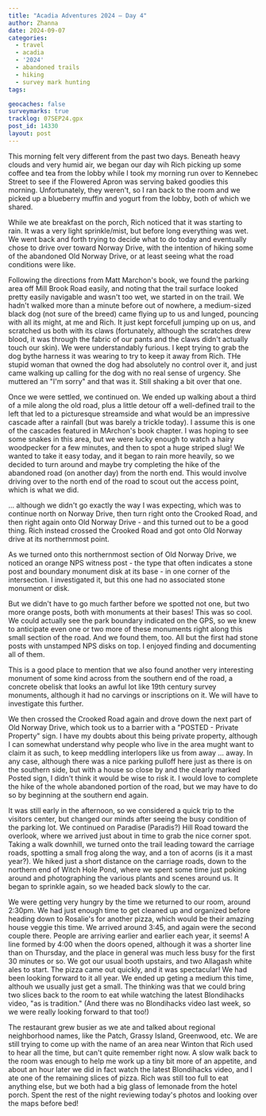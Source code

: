 ```yaml
---
title: "Acadia Adventures 2024 – Day 4"
author: Zhanna
date: 2024-09-07
categories: 
  - travel
  - acadia
  - '2024'
  - abandoned trails
  - hiking
  - survey mark hunting
tags:

geocaches: false
surveymarks: true
tracklog: 07SEP24.gpx
post_id: 14330
layout: post
---
```


This morning felt very different from the past two days. Beneath heavy clouds and very humid air, we began our day wih Rich picking up some coffee and tea from the lobby while I took my morning run over to Kennebec Street to see if the Flowered Apron was serving baked goodies this morning. Unfortunately, they weren't, so I ran back to the room and we picked up a blueberry muffin and yogurt from the lobby, both of which we shared.

While we ate breakfast on the porch, Rich noticed that it was starting to rain. It was a very light sprinkle/mist, but before long everything was wet. We went back and forth trying to decide what to do today and eventually chose to drive over toward Norway Drive, with the intention of hiking some of the abandoned Old Norway Drive, or at least seeing what the road conditions were like.

Following the directions from Matt Marchon's book, we found the parking area off Mill Brook Road easily, and noting that the trail surface looked pretty easily navigable and wasn't too wet, we started in on the trail. We hadn't walked more than a minute before out of nowhere, a medium-sized black dog (not sure of the breed) came flying up to us and lunged, pouncing with all its might, at me and Rich. It just kept forcefull jumping up on us, and scratched us both with its claws (fortunately, although the scratches drew blood, it was through the fabric of our pants and the claws didn't actually touch our skin). We were understandably furious. I kept trying to grab the dog bythe harness it was wearing to try to keep it away from Rich. THe stupid woman that owned the dog had absolutely no control over it, and just came walking up calling for the dog with no real sense of urgency. She muttered an "I'm sorry" and that was it. Still shaking a bit over that one.

Once we were settled, we continued on. We ended up walking about a third of a mile along the old road, plus a little detour off a well-defined trail to the left that led to a picturesque streamside and what would be an impressive cascade after a rainfall (but was barely a trickle today). I assume this is one of the cascades featured in MArchon's book chapter. I was hoping to see some snakes in this area, but we were lucky enough to watch a hairy woodpecker for a few minutes, and then to spot a huge striped slug! We wanted to take it easy today, and it began to rain more heavily, so we decided to turn around and maybe try completing the hike of the abandoned road (on another day) from the north end. This would involve driving over to the north end of the road to scout out the access point, which is what we did. 

... although we didn't go exactly the way I was expecting, which was to continue north on Norway Drive, then turn right onto the Crooked Road, and then right again onto Old Norway Drive - and this turned out to be a good thing. Rich instead crossed the Crooked Road and got onto Old Norway drive at its northernmost point.

As we turned onto this northernmost section of Old Norway Drive, we noticed an orange NPS witness post - the type that often indicates a stone post and boundary monument disk at its base - in one corner of the intersection. I investigated it, but this one had no associated stone monument or disk.

But we didn't have to go much farther before we spotted not one, but two more orange posts, both with monuments at their bases! This was so cool. We could actually see the park boundary indicated on the GPS, so we knew to anticipate even one or two more of these monuments right along this small section of the road. And we found them, too.  All but the first had stone posts with unstamped NPS disks on top. I enjoyed finding and documenting all of them.

This is a good place to mention that we also found another very interesting monument of some kind across from the southern end of the road, a concrete obelisk that looks an awful lot like 19th century survey monuments, although it had no carvings or inscriptions on it. We will have to investigate this further.

We then crossed the Crooked Road again and drove down the next part of Old Norway Drive, which took us to a barrier with a "POSTED - Private Property" sign. I have my doubts about this being private property, although I can somewhat understand why people who live in the area mught want to claim it as such, to keep meddling interlopers like us from away ... away. In any case, although there was a nice parking pulloff here just as there is on the southern side, but with a house so close by and the clearly marked Posted sign, I didn't think it would be wise to risk it. I would love to complete the hike of the whole abandoned portion of the road, but we may have to do so by beginning at the southern end again.

It was still early in the afternoon, so we considered a quick trip to the visitors center, but changed our minds after seeing the busy condition of the parking lot. We continued on Paradise (Paradis?) Hill Road toward the overlook, where we arrived just about in time to grab the nice corner spot. Taking a walk downhill, we turned onto the trail leading toward the carriage roads, spotting a small frog along the way, and a ton of acorns (is it a mast year?). We hiked just a short distance on the carriage roads, down to the northern end of Witch Hole Pond, where we spent some time just poking around and photographing the various plants and scenes around us. It began to sprinkle again, so we headed back slowly to the car.

We were getting very hungry by the time we returned to our room, around 2:30pm. We had just enough time to get cleaned up and organized before heading down to Rosalie's for another pizza, which would be their amazing house veggie this time. We arrived around 3:45, and again were the second couple there. People are arriving earlier and earlier each year, it seems! A line formed by 4:00 when the doors opened, although it was a shorter line than on Thursday, and the place in general was much less busy for the first 30 minutes or so. We got our usual booth upstairs, and two Allagash white ales to start. The pizza came out quickly, and it was spectacular! We had been looking forward to it all year. We ended up geting a medium this time, althouh we usually just get a small. The thinking was that we could bring two slices back to the room to eat while watching the latest Blondihacks video, "as is tradition." (And there was no Blondihacks video last week, so we were really looking forward to that too!)

The restaurant grew busier as we ate and talked about regional neighborhood names, like the Patch, Grassy Island, Greenwood, etc. We are still trying to come up with the name of an area near Winton that Rich used to hear all the time, but can't quite remember right now. A slow walk back to the room was enough to help me work up a tiny bit more of an appetite, and about an hour later we did in fact watch the latest Blondihacks video, and I ate one of the remaining slices of pizza. Rich was still too full to eat anything else, but we both had a big glass of lemonade from the hotel porch. Spent the rest of the night reviewing today's photos and looking over the maps before bed!